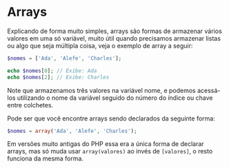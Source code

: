 # Arrays

Explicando de forma muito simples, arrays são formas de armazenar vários valores em uma só variável, muito útil quando precisamos armazenar listas ou algo que seja múltipla coisa, veja o exemplo de array a seguir:

```php
$nomes = ['Ada', 'Alefe', 'Charles'];

echo $nomes[0]; // Exibe: Ada
echo $nomes[2]; // Exibe: Charles
```

Note que armazenamos três valores na variável nome, e podemos acessá-los utilizando o nome da variável seguido do número do índice ou chave entre colchetes.

Pode ser que você encontre arrays sendo declarados da seguinte forma:

```php
$nomes = array('Ada', 'Alefe', 'Charles');
```

Em versões muito antigas do PHP essa era a única forma de declarar arrays, mas só muda usar `array(valores)` ao invés de `[valores]`, o resto funciona da mesma forma.

